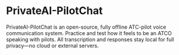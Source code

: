 # PrivateAI-PilotChat
PrivateAI-PilotChat is an open-source, fully offline ATC-pilot voice communication system. Practice and test how it feels to be an ATCO speaking with pilots. All transcription and responses stay local for full privacy—no cloud or external servers.
